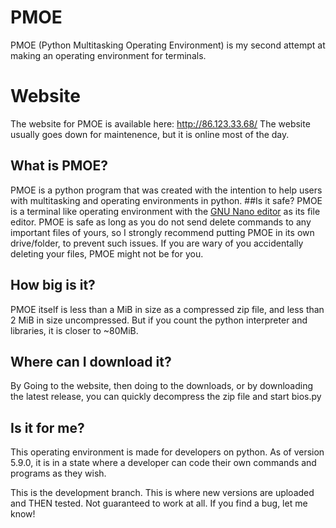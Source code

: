 # PMOE
PMOE (Python Multitasking Operating Environment) is my second attempt at making an operating environment for terminals.


# Website
The website for PMOE is available here: http://86.123.33.68/
The website usually goes down for maintenence, but it is online most of the day.

## What is PMOE?
PMOE is a python program that was created with the intention to help users with multitasking and operating environments in python.
##Is it safe?
PMOE is a terminal like operating environment with the <a href="https://www.nano-editor.org/">GNU Nano editor</a> as its file editor.
PMOE is safe as long as you do not send delete commands to any important files of yours, so I strongly recommend putting PMOE in its own drive/folder,
to prevent such issues. If you are wary of you accidentally deleting your files, PMOE might not be for you. 
## How big is it?
PMOE itself is less than a MiB in size as a compressed zip file, and less than 2 MiB in size uncompressed. But if you count the python interpreter
and libraries, it is closer to ~80MiB.
## Where can I download it?
By Going to the website, then doing to the downloads, or by downloading the latest release, you can quickly decompress the zip file and start bios.py
## Is it for me?
This operating environment is made for developers on python. As of version 5.9.0, it is in a state where a developer can code their own commands
and programs as they wish.


This is the development branch. This is where new versions are uploaded and THEN tested. Not guaranteed to work at all.
If you find a bug, let me know!
